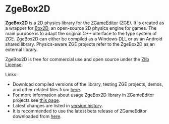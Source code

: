 # ZgeBox2D

**ZgeBox2D** is a 2D physics library for the [ZGameEditor](http://www.zgameeditor.org) (ZGE). It is created as a wrapper for [Box2D](http://box2d.org), an open-source 2D physics engine for games. The main purpose is to adapt the original C++ interface to the type system of ZGE. ZgeBox2D can either be compiled as a Windows DLL or as an Android shared library. Physics-aware ZGE projects refer to the ZgeBox2D as an external library.

ZgeBox2D is free for commercial use and open source under the [Zlib License](http://opensource.org/licenses/Zlib).

Links:
* Download compiled versions of the library, testing ZGE projects, demos, and other related files from [here](http://googledrive.com/host/0BxwfQ8la88oueHUzRDlDTUhNU00/).
* For more information about usage ZgeBox2D library in ZGameEditor projects see [this page](../../wiki/How-to-Use).
* Latest changes are listed in [version history](../../wiki/Version-History).
* It is recommended to use the latest beta release of ZGameEditor downloaded from [here](http://www.emix8.org/forum/viewforum.php?f=2).
